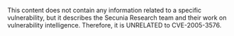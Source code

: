 This content does not contain any information related to a specific vulnerability, but it describes the Secunia Research team and their work on vulnerability intelligence. Therefore, it is UNRELATED to CVE-2005-3576.